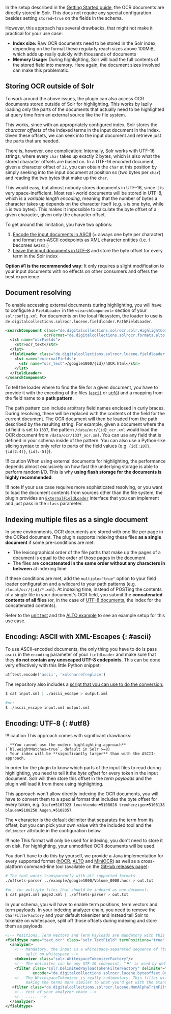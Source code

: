 In the setup described in the [Getting Started guide](getting_started.md), the OCR documents are
directly stored in Solr. This does not require any special configuration besides setting `stored=true`
on the fields in the schema.

However, this approach has several drawbacks, that might not make it practical for your use case:

- **Index size:** Raw OCR documents need to be stored in the Solr index, depending on the format
  these regularly reach sizes above 100MiB, which adds up really quickly with thousands of documents
- **Memory Usage:** During highlighting, Solr will load the full contents of the stored field into memory.
  Here again, the document sizes involved can make this problematic.


## Storing OCR outside of Solr

To work around the above issues, the plugin can also access OCR documents stored outside of Solr
for highlighting. This works by lazily loading only the parts of the documents that actually
need to be highlighted at query time from an external source like the file system.

This works, since with an appropriately configured index, Solr stores the *character offsets* of
the indexed terms in the input document in the index. Given these offsets, we can seek into
the input document and retrieve just the parts that are needed.

There is, however, one complication: Internally, Solr works with UTF-16 strings, where every
`char` takes up exactly 2 bytes, which is also what the stored character offsets are based on.
In a UTF-16 encoded document, given a character offset of `32`, you can obtain the `char` at this
position by simply seeking into the input document at position `64` (two bytes per `char`) and
reading the two bytes that make up the `char`.

This would easy, but almost nobody stores documents in UTF-16, since it is very space-inefficient.
Most real-world documents will be stored in UTF-8, which is a *variable length encoding*, meaning
that the number of bytes a character takes up depends on the character itself (e.g. `a` is one byte,
while `ä` is two bytes). This makes it impossible to calculate the byte offset of a given character,
given only the character offset.

To get around this limitation, you have two options:

1. [Encode the input documents in ASCII](#ascii) (= always one byte per character) and
   format non-ASCII codepoints as XML character entities (i.e. `ſ` becomes `&#383;`)
2. [Leave the input documents in UTF-8](#utf8) and store the byte offset for
   every term in the Solr index

**Option #1 is the recommended way**: It only requires a slight modification to
your input documents with no effects on other consumers and offers the best
experience.

## Document resolving

To enable accessing external documents during highlighting, you will have to configure
a `FieldLoader` in the `<searchComponent>` section of your `solrconfig.xml`.
For documents on the local filesystem, the loader to use is
`de.digitalcollections.solrocr.lucene.fieldloader.PathFieldLoader`.

```xml
<searchComponent class="de.digitalcollections.solrocr.solr.HighlightComponent" name="highlight"
                 ocrFormat="de.digitalcollections.solrocr.formats.alto.AltoFormat">
  <lst name="ocrFields">
    <str>ocr_text</str>
  </lst>
  <fieldLoader class="de.digitalcollections.solrocr.lucene.fieldloader.PathFieldLoader" encoding="ascii">
    <lst name="externalFields">
      <str name="ocr_text">/google1000/{id}/hOCR.html</str>
    </lst>
  </fieldLoader>
</searchComponent>
```

To tell the loader where to find the file for a given document, you have to provide it
with the encoding of the files ([`ascii`](#ascii) or [`utf8`](#utf8)) and a mapping from the
field name to a **path pattern**.

The path pattern can include arbitrary field names enclosed in curly braces. During resolving,
these will be replaced with the contents of the field for the current document. The OCR document
will then be loaded from the path described by the resulting string. For example,
given a document where the `id` field is set to `1337`, the pattern `/data/ocr/{id}_ocr.xml` would
load the OCR document from `/data/ocr/1337_ocr.xml`. You can use any field that is defined in your
schema inside of the pattern. You can also use a Python-like slicing syntax to only refer to
parts of the field values (e.g. `{id[:10]}`, `{id[2:4]}`, `{id[:-5]}`).

!!! caution
    When using external documents for highlighting, the performance depends almost exclusively on
    how fast the underlying storage is able to perform random I/O. This is why **using flash storage
    for the documents is highly recommended**.

!!! note
    If your use case requires more sophisticated resolving, or you want to load the document contents from
    sources other than the file system, the plugin provides an
    [`ExternalFieldLoader`](https://github.com/dbmdz/solr-ocrhighlighting/blob/master/src/main/java/de/digitalcollections/solrocr/lucene/fieldloader/ExternalFieldLoader.java)
    interface that you can implement and just pass in the `class` parameter.
    
    
## Indexing multiple files as a single document

In some environments, OCR documents are stored with one file per page in the OCRed document. The plugin supports
indexing these files **as a single document** if some pre-conditions are met:

- The lexicographical order of the file paths that make up the pages of a document is equal to the order of those pages
  in the document
- The files are **concatenated in the same order without any characters in between** at indexing time

If these conditions are met, add the `multiple="true"` option to your field loader configuration and a wildcard
to your path patterns (e.g. `/local/ocr/{id}/*.xml`). At indexing time, instead of POSTing the contents of a single
file in your document's OCR field, you submit the **concatenated contents of all files** (or, in the case of
[UTF-8 documents](#utf8), the index for the concatenated contents).

Refer to the [unit test](https://github.com/dbmdz/solr-ocrhighlighting/blob/master/src/test/java/de/digitalcollections/solrocr/solr/AltoMultiEscapedTest.java)
and the [ALTO example](https://github.com/dbmdz/solr-ocrhighlighting/blob/master/example/solr/cores/bnl_lunion/conf/solrconfig.xml)
to see an example setup for this use case.


## Encoding: ASCII with XML-Escapes {: #ascii}

To use ASCII-encoded documents, the only thing you have to do is pass `ascii` in the `encoding` parameter
of your `fieldLoader` and make sure that they **do not contain any unescaped UTF-8 codepoints**.
This can be done very effectively with this little Python snippet:

```python
utftext.encode('ascii', 'xmlcharrefreplace')
```

The repository also includes a [script that you can use to do the conversion:](https://github.com/dbmdz/solr-ocrhighlighting/raw/master/ascii_escape)

```sh
$ cat input.xml | ./ascii_escape > output.xml

#or:
$ ./ascii_escape input.xml output.xml
```

## Encoding: UTF-8 {: #utf8}

!!! caution
    This approach comes with significant drawbacks:

    - **You cannot use the modern highlighting approach** (`hl.weightMatches=true`, default in Solr >=8)
    - Your index will be **significantly larger** than with the ASCII-approach.

In order for the plugin to know which parts of the input files to read during highlighting, you need to
tell it the *byte offset* for every token in the input document. Solr will then store this offset in the
*term payloads* and the plugin will load it from there using highlighting.

This approach won't allow directly indexing the OCR documents, you will have to convert them to a special
format that includes the byte offset for every token, e.g.
`Dieſe⚑5107923 leuchtenden⚑5108028 treuherzigen⚑5108138 blauen⚑5108250 Augen,⚑5108357`.

The `⚑` character is the default delimiter that separates the term from its offset, but you can pick your
own value with the included tool and the `delimiter` attribute in the configuration below.

!!! note
    This format will only be used for indexing, you don't need to store it on disk. For highlighting,
    your unmodified OCR documents will be used.

You don't have to do this by yourself, we provide a Java implementation for every supported format
([hOCR](https://github.com/dbmdz/solr-ocrhighlighting/blob/master/src/main/java/de/digitalcollections/solrocr/formats/hocr/HocrByteOffsetsParser.java),
[ALTO](https://github.com/dbmdz/solr-ocrhighlighting/blob/master/src/main/java/de/digitalcollections/solrocr/formats/alto/AltoByteOffsetsParser.java)
and [MiniOCR](https://github.com/dbmdz/solr-ocrhighlighting/blob/master/src/main/java/de/digitalcollections/solrocr/formats/mini/MiniOcrByteOffsetsParser.java))
as well as a cross-platform command-line tool (available on the
[GitHub releases page](https://github.com/dbmdz/solr-ocrhighlighting/releases)):

```sh
# The tool works transparently with all supported formats
./offsets-parser ../example/google1000/Volume_0000.hocr > out.txt

#or, for multiple files that should be indexed as one document:
$ cat page1.xml page2.xml | ./offsets-parser > out.txt
```

In your schema, you will have to enable term positions, term vectors and term payloads.
In your indexing analyzer chain, you need to remove the `CharFilterFactory`
and your default tokenizer and instead tell Solr to tokenize on whitespace,
split off those offsets during indexing and store them as payloads.

```xml
<!-- Positions, Term Vectors and Term Payloads are mandatory with this approach. -->
<fieldtype name="text_ocr" class="solr.TextField" termPositions="true" termVectors="true" termPayloads="true">
  <analyzer>
    <!-- Mandatory, the input is a whitespace-separated sequence of {term}{delimiter}{offset} units and has to be
         split on whitespace -->
    <tokenizer class="solr.WhitespaceTokenizerFactory"/>
    <!-- The delimiter can be any UTF-16 codepoint, "⚑" is used by default in the provided Java implementation and CLI tool -->
    <filter class="solr.DelimitedPayloadTokenFilterFactory" delimiter="⚑"
            encoder="de.digitalcollections.solrocr.lucene.byteoffset.ByteOffsetEncoder" />
    <!-- The WhitespaceTokenizer is really rudimentary. This filter will trim non-letters from the beginning/end,
         making the terms more similar to what you'd get with the StandardTokenizer. -->
   <filter class="de.digitalcollections.solrocr.lucene.NonAlphaTrimFilterFactory" />
    <!-- rest of your analyzer chain -->
    <!-- ..... -->
  </analyzer>
</fieldtype>
```

